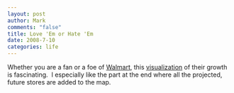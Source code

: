 ```yaml
--- 
layout: post
author: Mark
comments: "false"
title: Love 'Em or Hate 'Em
date: 2008-7-10
categories: life
---
```

Whether you are a fan or a foe of <a title="Walmart" href="http://www.walmart.com/">Walmart</a>, this <a title="Watching the Growth of Walmart" href="http://projects.flowingdata.com/walmart/">visualization</a> of their growth is fascinating.  I especially like the part at the end where all the projected, future stores are added to the map.

